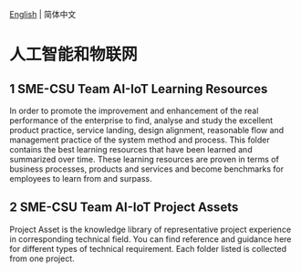 [English](./README.md) | 简体中文

# 人工智能和物联网

## 1 SME-CSU Team AI-IoT Learning Resources

In order to promote the improvement and enhancement of the real performance of the enterprise to find, analyse and study the excellent product practice, service landing, design alignment, reasonable flow and management practice of the system method and process. This folder contains the best learning resources that have been learned and summarized over time. These learning resources are proven in terms of business processes, products and services and become benchmarks for employees to learn from and surpass.

## 2 SME-CSU Team AI-IoT Project Assets

Project Asset is the knowledge library of representative project experience in corresponding technical field. You can find reference and guidance here for different types of technical requirement. Each folder listed is collected from one project.